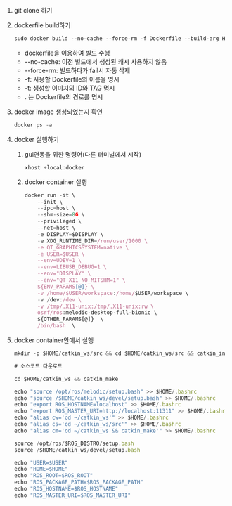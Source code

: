 1. git clone 하기
2. dockerfile build하기
    
    ```jsx
    sudo docker build --no-cache --force-rm -f Dockerfile --build-arg HOST_USER=$USER -t osrf/ros:melodic-desktop-full-bionic .
    ```
    
    - dockerfile을 이용하여 빌드 수행
    - --no-cache: 이전 빌드에서 생성된 캐시 사용하지 않음
    - --force-rm: 빌드하다가 fail시 자동 삭제
    - -f: 사용할 Dockerfile의 이름을 명시
    - -t: 생성할 이미지의 ID와 TAG 명시
    - . 는 Dockerfile의 경로를 명시
3. docker image 생성되었는지 확인
    
    ```jsx
    docker ps -a
    ```
    
4. docker 실행하기
    1. gui연동을 위한 명령어(다른 터미널에서 시작)
        
        ```jsx
        xhost +local:docker
        ```
        
    2. docker container 실행
        
        ```jsx
        docker run -it \
            --init \
            --ipc=host \
            --shm-size=8G \
            --privileged \
            --net=host \
            -e DISPLAY=$DISPLAY \
            -e XDG_RUNTIME_DIR=/run/user/1000 \
            -e QT_GRAPHICSSYSTEM=native \
            -e USER=$USER \
            --env=UDEV=1 \
            --env=LIBUSB_DEBUG=1 \
            --env="DISPLAY" \
            --env="QT_X11_NO_MITSHM=1" \
            ${ENV_PARAMS[@]} \
            -v /home/$USER/workspace:/home/$USER/workspace \
            -v /dev:/dev \
            -v /tmp/.X11-unix:/tmp/.X11-unix:rw \
            osrf/ros:melodic-desktop-full-bionic \
            ${OTHER_PARAMS[@]}  \
            /bin/bash  \

        ```
        
5. docker container안에서 실행
    
    ```jsx
    mkdir -p $HOME/catkin_ws/src && cd $HOME/catkin_ws/src && catkin_init_workspace
    
    # 소스코드 다운로드
    
    cd $HOME/catkin_ws && catkin_make
    
    echo "source /opt/ros/melodic/setup.bash" >> $HOME/.bashrc
    echo "source /$HOME/catkin_ws/devel/setup.bash" >> $HOME/.bashrc
    echo "export ROS_HOSTNAME=localhost" >> $HOME/.bashrc
    echo "export ROS_MASTER_URI=http://localhost:11311" >> $HOME/.bashrc
    echo "alias cw='cd ~/catkin_ws'" >> $HOME/.bashrc
    echo "alias cs='cd ~/catkin_ws/src'" >> $HOME/.bashrc
    echo "alias cm='cd ~/catkin_ws && catkin_make'" >> $HOME/.bashrc
    
    source /opt/ros/$ROS_DISTRO/setup.bash
    source /$HOME/catkin_ws/devel/setup.bash
    
    echo "USER=$USER"
    echo "HOME=$HOME"
    echo "ROS_ROOT=$ROS_ROOT"
    echo "ROS_PACKAGE_PATH=$ROS_PACKAGE_PATH"
    echo "ROS_HOSTNAME=$ROS_HOSTNAME"
    echo "ROS_MASTER_URI=$ROS_MASTER_URI"
    ```
